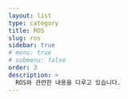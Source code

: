 ```yaml
---
layout: list
type: category
title: ROS
slug: ros
sidebar: true
# menu: true
# submenu: false
order: 3
description: >
  ROS와 관련한 내용을 다루고 있습니다.
---
```

